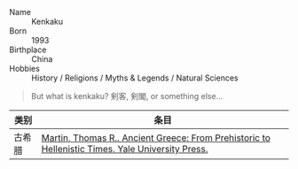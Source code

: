 <dl>
<dt>Name</dt>
<dd>Kenkaku</dd>
<dt>Born</dt>
<dd>1993</dd>
<dt>Birthplace</dt>
<dd>China</dd>
<dt>Hobbies</dt>
<dd>History / Religions / Myths & Legends / Natural Sciences </dd>
</dl>

> But what is kenkaku? 剣客, 剣閣, or something else...


| 类别   | 条目                                                         |
| ------ | ------------------------------------------------------------ |
| 古希腊 | [Martin, Thomas R.. Ancient Greece: From Prehistoric to Hellenistic Times. Yale University Press.](https://github.com/kenkaku/history/blob/main/古希腊/古希腊简史-Martin.md) |

